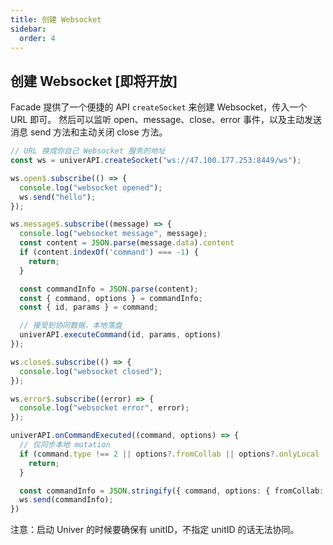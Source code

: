 ```yaml
---
title: 创建 Websocket
sidebar:
  order: 4
---
```


## 创建 Websocket [即将开放]

Facade 提供了一个便捷的 API `createSocket` 来创建 Websocket，传入一个 URL 即可。
然后可以监听 open、message、close、error 事件，以及主动发送消息 send 方法和主动关闭 close 方法。

```typescript title="main.ts"
// URL 换成你自己 Websocket 服务的地址
const ws = univerAPI.createSocket("ws://47.100.177.253:8449/ws");

ws.open$.subscribe(() => {
  console.log("websocket opened");
  ws.send("hello");
});

ws.message$.subscribe((message) => {
  console.log("websocket message", message);
  const content = JSON.parse(message.data).content
  if (content.indexOf('command') === -1) {
    return;
  }

  const commandInfo = JSON.parse(content);
  const { command, options } = commandInfo;
  const { id, params } = command;

  // 接受到协同数据，本地落盘
  univerAPI.executeCommand(id, params, options)
});

ws.close$.subscribe(() => {
  console.log("websocket closed");
});

ws.error$.subscribe((error) => {
  console.log("websocket error", error);
});

univerAPI.onCommandExecuted((command, options) => {
  // 仅同步本地 mutation
  if (command.type !== 2 || options?.fromCollab || options?.onlyLocal || command.id === 'doc.mutation.rich-text-editing') {
    return;
  }

  const commandInfo = JSON.stringify({ command, options: { fromCollab: true } })
  ws.send(commandInfo);
})
```

注意：启动 Univer 的时候要确保有 unitID，不指定 unitID 的话无法协同。